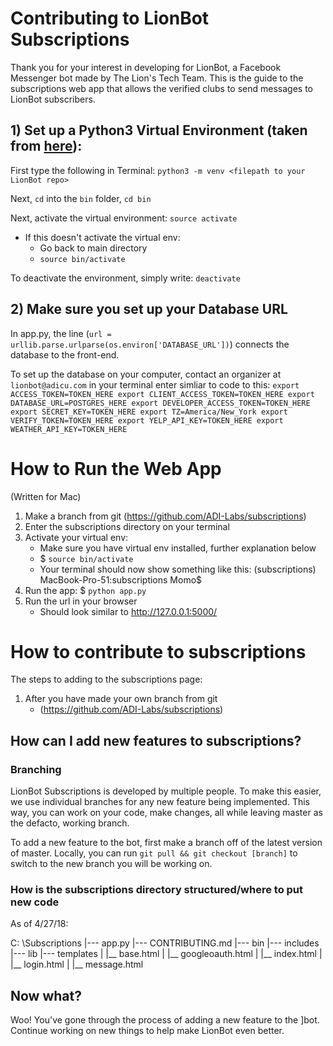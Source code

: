 # Contributing to LionBot Subscriptions

Thank you for your interest in developing for LionBot, a Facebook Messenger bot made by The Lion's Tech Team. This is the guide to the subscriptions web app that allows the verified clubs to send messages to LionBot subscribers.

## 1)  Set up a Python3 Virtual Environment (taken from [here](https://gist.github.com/pandafulmanda/730a9355e088a9970b18275cb9eadef3)):

First type the following in Terminal: 
`python3 -m venv <filepath to your LionBot repo>`

Next, `cd` into the `bin` folder,
`cd bin`

Next, activate the virtual environment: 
`source activate`
- If this doesn't activate the virtual env:
	- Go back to main directory
	- `source bin/activate`

To deactivate the environment, simply write: 
`deactivate `

## 2) Make sure you set up your Database URL

In app.py, the line (`url = urllib.parse.urlparse(os.environ['DATABASE_URL'])`) connects the database to the front-end.

To set up the database on your computer, contact an organizer at `lionbot@adicu.com` in your terminal enter simliar to code to this:
`export ACCESS_TOKEN=TOKEN_HERE
export CLIENT_ACCESS_TOKEN=TOKEN_HERE
export DATABASE_URL=POSTGRES_HERE
export DEVELOPER_ACCESS_TOKEN=TOKEN_HERE
export SECRET_KEY=TOKEN_HERE
export TZ=America/New_York
export VERIFY_TOKEN=TOKEN_HERE
export YELP_API_KEY=TOKEN_HERE
export WEATHER_API_KEY=TOKEN_HERE`

# How to Run the Web App

(Written for Mac)
1. Make a branch from git (https://github.com/ADI-Labs/subscriptions)
2. Enter the subscriptions directory on your terminal
3. Activate your virtual env:
	- Make sure you have virtual env installed, further explanation below
	- $ `source bin/activate`
	- Your terminal should now show something like this:
		(subscriptions) MacBook-Pro-51:subscriptions Momo$ 
4. Run the app: $ `python app.py`
5. Run the url in your browser
	- Should look similar to http://127.0.0.1:5000/


# How to contribute to subscriptions

The steps to adding to the subscriptions page:

1. After you have made your own branch from git
	- (https://github.com/ADI-Labs/subscriptions)

## How can I add new features to subscriptions?

### Branching
LionBot Subscriptions is developed by multiple people. To make this easier, we use individual branches for any new feature being implemented. This way, you can work on your code, make changes, all while leaving master as the defacto, working branch.

To add a new feature to the bot, first make a branch off of the latest version of master. 
Locally, you can run `git pull && git checkout [branch]` to switch to the new branch you will be working on.

### How is the subscriptions directory structured/where to put new code

As of 4/27/18:

C: \Subscriptions
|--- app.py
|--- CONTRIBUTING.md
|--- bin
|--- includes
|--- lib
|--- templates
|	|__ base.html
| 	|__ googleoauth.html
|	|__ index.html
|	|__ login.html
| 	|__ message.html 

## Now what?
Woo! You've gone through the process of adding a new feature to the ]bot. Continue working on new things to help make LionBot even better.




